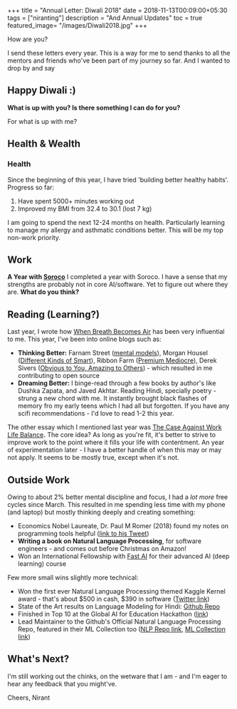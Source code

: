 +++
title = "Annual Letter: Diwali 2018"
date = 2018-11-13T00:09:00+05:30
tags = ["niranting"]
description = "And Annual Updates"
toc = true
featured_image= "/images/Diwali2018.jpg"
+++

How are you?

I send these letters every year. This is a way for me to send thanks to all the mentors and friends who've been part of my journey so far. And I wanted to drop by and say 

## Happy Diwali :) 

**What is up with you? Is there something I can do for you?** 

For what is up with me? 
 
## Health & Wealth
### Health 
Since the beginning of this year, I have tried 'building better healthy habits'. Progress so far:

1. Have spent 5000+ minutes working out 
2. Improved my BMI from 32.4 to 30.1 (lost 7 kg)

I am  going to spend the next 12-24 months on health. Particularly learning to manage my allergy and asthmatic conditions better. This will be my top non-work priority. 

## Work
**A Year with [**Soroco**](http://www.soroco.com/)**
I completed a year with Soroco. I have a sense that my strengths are probably not in core AI/software. Yet to figure out where they are. **What do you think?** 
 
## Reading (Learning?)
Last year, I wrote how [When Breath Becomes Air](https://www.amazon.in/When-Breath-Becomes-Paul-Kalanithi/dp/1847923674) has been very influential to me. This year, I've been into online blogs such as:

- **Thinking Better:** Farnam Street ([mental models](https://fs.blog/general-thinking-tools/)), Morgan Housel ([Different Kinds of Smart](https://www.collaborativefund.com/blog/different-kinds-of-smart/)), Ribbon Farm ([Premium Mediocre](https://www.ribbonfarm.com/2017/08/17/the-premium-mediocre-life-of-maya-millennial/)), Derek Sivers ([Obvious to You, Amazing to Others](https://sivers.org/obvious)) - which resulted in me contributing to open source
- **Dreaming Better:** I binge-read through a few books by author's like Dushka Zapata, and Javed Akhtar. Reading Hindi, specially poetry - strung a new chord with me. It instantly brought black flashes of memory fro my early teens which I had all but forgotten. If you have any scifi recommendations - I'd love to read 1-2 this year. 

The other essay which I mentioned last year was [The Case Against Work Life Balance](http://shyamsankar.com/the-case-against-work-life-balance-owning-your-future)**.** The core idea? As long as you're fit, it's better to strive to improve work to the point where it fills your life with contentment. An year of experimentation later - I have a better handle of when this may or may not apply. It seems to be mostly true, except when it's not. 

## Outside Work
Owing to about 2% better mental discipline and focus, I had a *lot more* free cycles since March. This resulted in me spending less time with my phone (and laptop) but mostly thinking deeply and creating something: 

- Economics Nobel Laureate, Dr. Paul M Romer (2018) found my notes on programming tools helpful ([link to his Tweet](https://twitter.com/paulmromer/status/985518009879089152))
- **Writing a book on Natural Language Processing**, for software engineers - and comes out before Christmas on Amazon!
- Won an International Fellowship with [Fast AI](https://www.fast.ai/) for their advanced AI (deep learning) course

Few more small wins slightly more technical: 

- Won the first ever Natural Language Processing themed Kaggle Kernel award - that's about $500 in cash, $390 in software ([Twitter link](https://twitter.com/kaggle/status/1050844006794416129))
- State of the Art results on Language Modeling for Hindi: [Github Repo](http://github.com/NirantK/hindi2vec)
- Finished in Top 10 at the Global AI for Education Hackathon ([link](https://medium.com/opened-ai/global-hackweek-winners-2017-a9e5da513270))
- Lead Maintainer to the Github's Official Natural Language Processing Repo, featured in their ML Collection too ([NLP Repo link](https://github.com/keon/awesome-nlp/), [ML Collection link](https://github.com/collections/machine-learning))

## What's Next? 
I'm still working out the chinks, on the wetware that I am - and I'm eager to hear any feedback that you might've.

Cheers,
Nirant
